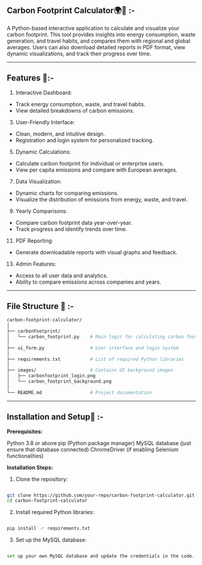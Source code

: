 ## Carbon Footprint Calculator🌍🌱 :-

A Python-based interactive application to calculate and visualize your carbon footprint. This tool provides insights into energy consumption, waste generation, and travel habits, and compares them with regional and global averages. Users can also download detailed reports in PDF format, view dynamic visualizations, and track their progress over time.

-----------------------------------------------------------------------------------------------------------------------------

## Features 🌟:- 

1. Interactive Dashboard:
   
- Track energy consumption, waste, and travel habits.
- View detailed breakdowns of carbon emissions.

3. User-Friendly Interface:
   
- Clean, modern, and intuitive design.
- Registration and login system for personalized tracking.

5. Dynamic Calculations:
   
- Calculate carbon footprint for individual or enterprise users.
- View per capita emissions and compare with European averages.

7. Data Visualization:
   
- Dynamic charts for comparing emissions.
- Visualize the distribution of emissions from energy, waste, and travel.

9. Yearly Comparisons:
    
- Compare carbon footprint data year-over-year.
- Track progress and identify trends over time.

11. PDF Reporting:
    
- Generate downloadable reports with visual graphs and feedback.

13. Admin Features:
    
- Access to all user data and analytics.
- Ability to compare emissions across companies and years.

-----------------------------------------------------------------------------------------------------------------------------

## File Structure 📁 :- 

```bash
carbon-footprint-calculator/
│
├── carbonFootprint/
│   └── carbon_footprint.py    # Main logic for calculating carbon footprint
│
├── ui_form.py                 # User interface and login system
│
├── requirements.txt           # List of required Python libraries
│
├── images/                    # Contains UI background images
│   ├── carbonfootprint_login.png
│   └── carbon_footprint_background.png
│
└── README.md                  # Project documentation

```
-----------------------------------------------------------------------------------------------------------------------------

## Installation and Setup🚀 :- 

**Prerequisites:**

Python 3.8 or above
pip (Python package manager)
MySQL database (just ensure that database connected)
ChromeDriver (if enabling Selenium functionalities)

**Installation Steps:**

1. Clone the repository:

```bash

git clone https://github.com/your-repo/carbon-footprint-calculator.git  
cd carbon-footprint-calculator

```

2. Install required Python libraries:

```bash

pip install -r requirements.txt

```

3. Set up the MySQL database:

```bash

set up your own MySQL database and update the credentials in the code.  






